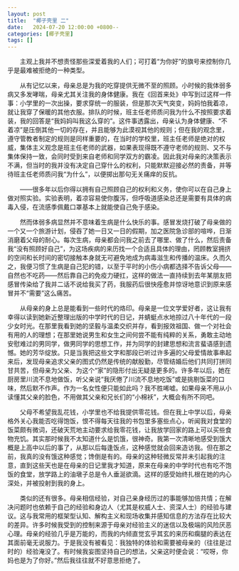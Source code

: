 ```yaml
---
layout: post
title:  "椰子壳里 二"
date:   2024-07-20 12:00:00 +0800--
categories: [椰子壳里]
tags: []  
---
```


　　主观上我并不想责怪那些深爱着我的人们；可打着“为你好”的旗号来控制你几乎是最难被拒绝的一种类型。

　　从有记忆以来，母亲总是为我的吃穿提供无微不至的照顾。小时候的我体弱多病又多发哮喘，母亲尤其关注我的身体健康。我在《回首来处》中写到过这样一件事：小学里的一次出操，要求穿统一的服装，但是那次天气突变，妈妈怕我着凉，就让我穿了保暖的其他衣服。排队的时候，班主任老师质问我为什么不按照要求着装，我的回答是“我妈妈叫我这么穿的”。这件事透露出，母亲认为身体健康、“不着凉”是压倒其他一切的存在，并且能够为此漠视其他的规则；但在我的观念里，遵守管教者制定的规则是同样重要的，在当时的学校里，班主任老师是绝对的权威，集体主义观念是班主任老师的武器，如果表现得既不遵守老师的规则、又不与集体保持一致，会同时受到来自老师和同学双方的霸凌。因此我对母亲的决策表示不满，但当时的我并没有决定自己穿什么的权利，只能默默迎接必然的责备，并等待班主任老师质问我“为什么”，以便掷出那句无关痛痒的反抗。

　　——很多年以后你得以拥有自己照顾自己的权利和义务，使你可以在自己身上做对照实验。实验表明，着凉容易使你腹泻，但呼吸道感染总还是需要有具体的病毒入侵，在流感季佩戴口罩基本上就能使自己免于感染。

　　然而体弱多病显然并不意味着生病是什么快乐的事。感冒发烧打破了母亲做的一个又一个旅游计划，侵吞了她一日又一日的假期，加之医院急诊部的喧哗，日渐消磨着父母的耐心。每次生病，母亲都会问我之前去了哪里、做了什么，然后责备我“没有照顾好自己”，为这场疾病的来历找一个合适且具体的理由，罔顾教室拥挤的空间和长时间的密切接触本身就无可避免地成为病毒滋生和传播的温床。久而久之，我便习惯了生病是自己犯的错，以至于平时的小伤小病都选择不告诉父母——自然也不吃药——然后靠自己的免疫力硬扛，这样的做法一直持续到去年某朋友把感冒传染给了我并二话不说给我买了药，我服药后很快痊愈并惊讶地意识到原来感冒并不“需要”这么痛苦。

　　从母亲的身上总是能看到一些时代的烙印。母亲是一位文学爱好者，这让我有幸得以读到她新近整理出版的中学时代的日记，并蜻蜓点水地掠过八十年代的一段少女时光。在那里我看到她的坚毅与温柔交织并存，看到报效祖国、做一个对社会有用的人的理想；在那里她说男生和女生之间何尝不能有纯粹的关系，勇敢主动地安慰难过的男同学，做男同学的思想工作，并为同学的封建思想和流言蜚语感到遗憾。她的芳华绽放。只是当我把这些文字和那段已听过许多遍的父母爱情故事串起来后，发现母亲追求父亲的图式仍然是传统的献殷勤，尽管结婚后他们共同打拼同甘共苦，但母亲为父亲、为这个“家”的隐形付出无疑是更多的。许多年以后，她在厨房里川流不息地做饭，听父亲说“我厌倦了川流不息地吃饭”或是挑剔饭菜的口味，然后默不作声。作为一名女性便只能如此吗？我不胜唏嘘。如果母亲不用从小读懂其父亲的脸色，不用做其父亲和兄长们的“小棉袄”，大概会有所不同吧。

　　父母不希望我乱花钱，小学里也不给我提供零花钱。但在我上中学以后，母亲格外关心我能否吃得饱饭，恨不得每天往我的书包里多塞些点心，听闻我对食堂的饭菜颇有微词，还破天荒地主动要求给我零花钱，让我放学回家的路上可以买些食物充饥。其实那时候我不太知道什么是饥饿，很神奇。我第一次清晰地感受到饿大概是上高中以后的事了，从那以后每逢饭点，这种感觉就会回来造访我。但在那之前，我真的没有饿这种感觉；馋倒是有的。母亲的这种轻微反常并未引起我的注意，直到这些天也是在母亲的日记里我才知道，原来在母亲的中学时代也有吃不饱饭的食堂，放学路上的油墩子总是令人垂涎欲滴。这样的感受始终扎根在她的内心深处，并被投射到我的身上。

　　类似的还有很多。母亲相信经验，对自己亲身经历过的事能够加倍共情；在解决问题时也依赖于自己的经验和身边人（尤其是权威人士、资深人士）的经验与建议。这与我常用的框架型认知、解构主义和现场收集并感知信息的方法存在比较大的差异。许多时候我受到的控制来源于母亲对经验主义的迷信以及极端的风险厌恶心理。母亲的经验几乎是万能的，而我的内倾直觉玄乎其玄的来历和瘸腿的表达在其面前毫无说服力。于是我没有被看见：我独特的体验和需要被母亲的（往往是过时的）经验淹没了。有时候我妄图坚持自己的想法，父亲这时便会说：“哎呀，你妈也是为了你好。”然后我往往就不好意思拒绝了。